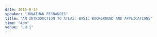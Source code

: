 ```yaml
---
date: 2015-8-14
speaker: "JONATHAN FERNANDES"
title: "AN INTRODUCTION TO ATLAS: BASIC BACKGROUND AND APPLICATIONS"
time: "4pm" 
venue: "LH-1"
---
```


